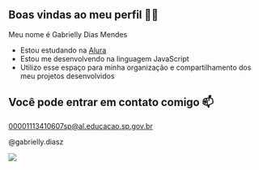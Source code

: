 ## Boas vindas ao meu perfil 💙💙

Meu nome é Gabrielly Dias Mendes

- Estou estudando na [Alura](https://www.alura.com.br)
- Estou me desenvolvendo na linguagem JavaScript
- Utilizo esse espaço para minha organização e compartilhamento dos meu projetos desenvolvidos

## Você pode entrar em contato comigo 📫

00001113410607sp@al.educacao.sp.gov.br

@gabrielly.diasz

![](https://media1.tenor.com/m/FEQRi1Y4PZgAAAAC/swing-grey-cat.gif)
